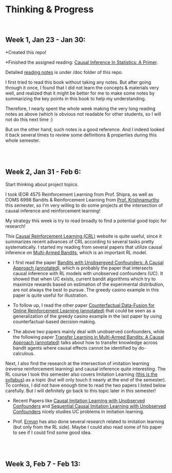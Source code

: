 # Thinking & Progress

<br />

## Week 1, Jan 23 - Jan 30: 

*Created this repo!

*Finished the assigned reading: [Causal Inference In Statistics: A Primer](https://www.datascienceassn.org/sites/default/files/CAUSAL%20INFERENCE%20IN%20STATISTICS.pdf). 

Detailed [reading notes](https://www.datascienceassn.org/sites/default/files/CAUSAL%20INFERENCE%20IN%20STATISTICS.pdf) is under /doc folder of this repo.

I first tried to read this book without taking any notes. But after going through it once, I found that I did not learn the concepts & materials very well, and realized that it might be better for me to make some notes by summarizing the key points in this book to help my understanding. 

Therefore, I nearly spent the whole week making the very long reading notes as above (which is obvious not readable for other students, so I will not do this next time :) 

But on the other hand, such notes is a good reference. And I indeed looked it back several times to review some definitions & properties during this whole semester. 



<br />
<br />

## Week 2, Jan 31 - Feb 6:

Start thinking about project topics. 

I took IEOR 4575 Reinforcement Learning from Prof. Shipra, as well as COMS 6998 Bandits & Reinforcement Learning from [Prof. Krishnamurthy](https://people.cs.umass.edu/~akshay/) this semester, so I'm very willing to do some projects at the intersection of causal inference and reinforcement learning!

My strategy this week is try to read broadly to find a potential good topic for research! 

This [Causal Reinforcement Learning (CRL)](https://crl.causalai.net/) website is quite useful, since it summarizes recent advances of CRL according to several tasks pretty systematically. I started my reading from several papers that utilize causal inference on [Multi-Armed Bandits](https://en.wikipedia.org/wiki/Multi-armed_bandit), which is an important RL model.

* I first read the paper [Bandits with Unobsergved Confounders: A Causal Approach (annotated)](https://github.com/HL-hanlin/STAT8100_AppliedCausality/blob/main/etc/Bandits%20with%20Unobserved%20Confounders.pdf), which is probably the paper that intersects causal inference with RL models with unobserved confounders (UC). It showed that when UC exists, current bandit algorithms which try to maximize rewards based on estimation of the experimental distribution, are not always the best to pursue. The greedy casino example in this paper is quite useful for illustration.

* To follow up, I read the other paper [Counterfactual Data-Fusion for Online Reinforcement Learning (annotated)](https://github.com/HL-hanlin/STAT8100_AppliedCausality/blob/main/etc/Counterfactual%20Data-Fusion%20for%20Online%20Reinforcement%20Learners.pdf) that could be seen as a generalization of the greedy casino example in the last paper by using counterfactual-based decision making. 

* The above two papers mainly deal with unobserved confounders, while the following paper [Transfer Learning in Multi-Armed Bandits: A Causal Approach (annotated)](https://github.com/HL-hanlin/STAT8100_AppliedCausality/blob/main/etc/Transfer%20Learning%20in%20Multi-Armed%20Bandits.pdf) talks about how to transfer knowledge across bandit agents where causal effects cannot be identified by do-calculous.


Next, I also find the research at the intersection of imitation learning (reverse reinforcement learning) and causal inference quite interesting. The RL course I took this semester also covers Imitation Learning [(this is the syllabus)](https://people.cs.umass.edu/~akshay/courses/coms6998-11/index.html) as a topic (but will only touch it nearly at the end of the semester). To confess, I did not have enough time to read the two papers I listed below carefully. But I will definitely go back to this topic later in this semester!

* Recent Papers like [Causal Imitation Learning with Unobserved Confounders](https://causalai.net/r66.pdf) and [Sequential Causal Imitation Learning with Unobserved Confounders](https://causalai.net/r76.pdf) nicely studies UC problems in imitation learning. 

* Prof. [Ermon](https://cs.stanford.edu/~ermon/) has also done several research related to imitation learning (but only from the RL side). Maybe I could also read some of his paper to see if I could find some good idea.



<br />
<br />


## Week 3, Feb 7 - Feb 13:

